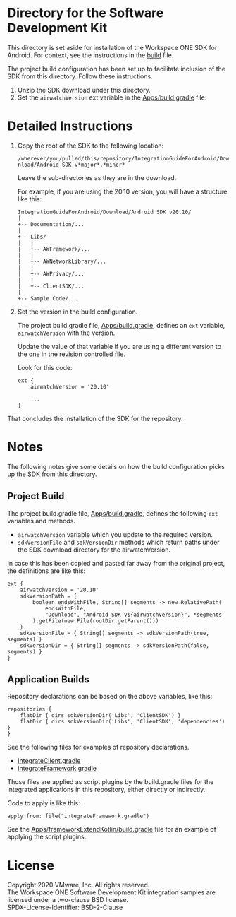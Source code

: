 # Directory for the Software Development Kit
This directory is set aside for installation of the Workspace ONE SDK for
Android. For context, see the instructions in the
[build](../Documentation/build.md) file.

The project build configuration has been set up to facilitate inclusion of the
SDK from this directory. Follow these instructions.

1.  Unzip the SDK download under this directory.
2.  Set the `airwatchVersion` ext variable in the
    [Apps/build.gradle](../Apps/build.gradle) file.

# Detailed Instructions
1.  Copy the root of the SDK to the following location:

    `/wherever/you/pulled/this/repository/IntegrationGuideForAndroid/Download/Android SDK v*major*.*minor*`

    Leave the sub-directories as they are in the download.

    For example, if you are using the 20.10 version, you will have a structure
    like this:

        IntegrationGuideForAndroid/Download/Android SDK v20.10/
        |
        +-- Documentation/...
        |
        +-- Libs/
        |   |
        |   +-- AWFramework/...
        |   |
        |   +-- AWNetworkLibrary/...
        |   |
        |   +-- AWPrivacy/...
        |   |
        |   +-- ClientSDK/...
        |
        +-- Sample Code/...

2.  Set the version in the build configuration.

    The project build.gradle file, [Apps/build.gradle](../Apps/build.gradle),
    defines an `ext` variable, `airwatchVersion` with the version.

    Update the value of that variable if you are using a different version to
    the one in the revision controlled file.

    Look for this code:

        ext {
            airwatchVersion = '20.10'

            ...
        }

That concludes the installation of the SDK for the repository.

# Notes
The following notes give some details on how the build configuration picks up
the SDK from this directory.

## Project Build
The project build.gradle file, [Apps/build.gradle](../Apps/build.gradle),
defines the following `ext` variables and methods.

-   `airwatchVersion` variable which you update to the required version.
-   `sdkVersionFile` and `sdkVersionDir` methods which return paths under the
    SDK download directory for the airwatchVersion.

In case this has been copied and pasted far away from the original project, the
definitions are like this:

    ext {
        airwatchVersion = '20.10'
        sdkVersionPath = {
            boolean endsWithFile, String[] segments -> new RelativePath(
                endsWithFile,
                "Download", "Android SDK v${airwatchVersion}", *segments
            ).getFile(new File(rootDir.getParent()))
        }
        sdkVersionFile = { String[] segments -> sdkVersionPath(true, segments) }
        sdkVersionDir = { String[] segments -> sdkVersionPath(false, segments) }
    }

## Application Builds
Repository declarations can be based on the above variables, like this:

    repositories {
        flatDir { dirs sdkVersionDir('Libs', 'ClientSDK') }
        flatDir { dirs sdkVersionDir('Libs', 'ClientSDK', 'dependencies') }
    }

See the following files for examples of repository declarations.

-   [integrateClient.gradle](../Apps/clientKotlin/integrateClient.gradle)
-   [integrateFramework.gradle](../Apps/frameworkExtendKotlin/integrateFramework.gradle)

Those files are applied as script plugins by the build.gradle files for the
integrated applications in this repository, either directly or indirectly.

Code to apply is like this:

    apply from: file("integrateFramework.gradle")

See the
[Apps/frameworkExtendKotlin/build.gradle](../Apps/frameworkExtendKotlin/build.gradle)
file for an example of applying the script plugins.

# License
Copyright 2020 VMware, Inc. All rights reserved.  
The Workspace ONE Software Development Kit integration samples are licensed
under a two-clause BSD license.  
SPDX-License-Identifier: BSD-2-Clause